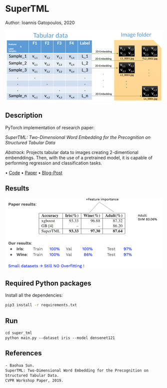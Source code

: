 # SuperTML

Author: Ioannis Gatopoulos, 2020

<p align="center">
  <img src="readme_imgs/super_tml.png" width="500" />
</p>


## Description
PyTorch implementation of research paper:

_SuperTML: Two-Dimensional Word Embedding for the Precognition on Structured Tabular Data_


_Abstrack_: Projects tabular data to images creating 2-dimentional embenddings. Then, with the use of a pretrained model, it is capable of performing regression and classification tasks.

•   [Code](src/)   •   [Paper](https://arxiv.org/pdf/1903.06246.pdf)   •   [Blog-Post](https://towardsdatascience.com/fast-and-accurate-learning-with-transfer-learning-on-tabular-data-how-and-why-dfe4e752bb2d)


## Results
<p align="center">
  <img src="readme_imgs/results.png" width="600" />
</p>


## Required Python packages
Install all the dependencies:
```bash
pip3 install -r requirements.txt
```

## Run
```
cd super_tml
python main.py --dataset iris --model densenet121
```

## References
    - Baohua Sun.
    SuperTML: Two-Dimensional Word Embedding for the Precognition on Structured Tabular Data.
    CVPR Workshop Paper, 2019.
